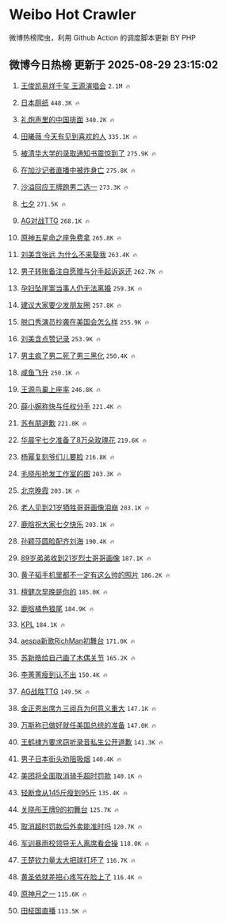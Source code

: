 # Weibo Hot Crawler 



微博热榜爬虫，利用 Github Action 的调度脚本更新 BY PHP 


## 微博今日热榜 更新于 2025-08-29 23:15:02 
1. [王俊凯易烊千玺 王源演唱会](https://s.weibo.com/weibo?q=%E7%8E%8B%E4%BF%8A%E5%87%AF%E6%98%93%E7%83%8A%E5%8D%83%E7%8E%BA%20%E7%8E%8B%E6%BA%90%E6%BC%94%E5%94%B1%E4%BC%9A&t=31&band_rank=1&Refer=top) `2.1M 🔥` 

1. [日本厕纸](https://s.weibo.com/weibo?q=%E6%97%A5%E6%9C%AC%E5%8E%95%E7%BA%B8&t=31&band_rank=2&Refer=top) `448.3K 🔥` 

1. [礼炮声里的中国排面](https://s.weibo.com/weibo?q=%23%E7%A4%BC%E7%82%AE%E5%A3%B0%E9%87%8C%E7%9A%84%E4%B8%AD%E5%9B%BD%E6%8E%92%E9%9D%A2%23&t=31&band_rank=3&Refer=top) `340.2K 🔥` 

1. [田曦薇 今天有见到喜欢的人](https://s.weibo.com/weibo?q=%E7%94%B0%E6%9B%A6%E8%96%87%20%E4%BB%8A%E5%A4%A9%E6%9C%89%E8%A7%81%E5%88%B0%E5%96%9C%E6%AC%A2%E7%9A%84%E4%BA%BA&t=31&band_rank=4&Refer=top) `335.1K 🔥` 

1. [被清华大学的录取通知书震惊到了](https://s.weibo.com/weibo?q=%E8%A2%AB%E6%B8%85%E5%8D%8E%E5%A4%A7%E5%AD%A6%E7%9A%84%E5%BD%95%E5%8F%96%E9%80%9A%E7%9F%A5%E4%B9%A6%E9%9C%87%E6%83%8A%E5%88%B0%E4%BA%86&t=31&band_rank=5&Refer=top) `275.9K 🔥` 

1. [在加沙记者直播中被炸身亡](https://s.weibo.com/weibo?q=%23%E5%9C%A8%E5%8A%A0%E6%B2%99%E8%AE%B0%E8%80%85%E7%9B%B4%E6%92%AD%E4%B8%AD%E8%A2%AB%E7%82%B8%E8%BA%AB%E4%BA%A1%23&t=31&band_rank=6&Refer=top) `275.8K 🔥` 

1. [沙溢回应王牌跑男二选一](https://s.weibo.com/weibo?q=%E6%B2%99%E6%BA%A2%E5%9B%9E%E5%BA%94%E7%8E%8B%E7%89%8C%E8%B7%91%E7%94%B7%E4%BA%8C%E9%80%89%E4%B8%80&t=31&band_rank=7&Refer=top) `273.3K 🔥` 

1. [七夕](https://s.weibo.com/weibo?q=%23%E4%B8%83%E5%A4%95%23&t=31&band_rank=8&Refer=top) `271.5K 🔥` 

1. [AG对战TTG](https://s.weibo.com/weibo?q=AG%E5%AF%B9%E6%88%98TTG&t=31&band_rank=9&Refer=top) `268.1K 🔥` 

1. [原神五星命之座免费拿](https://s.weibo.com/weibo?q=%23%E5%8E%9F%E7%A5%9E%E4%BA%94%E6%98%9F%E5%91%BD%E4%B9%8B%E5%BA%A7%E5%85%8D%E8%B4%B9%E6%8B%BF%23&t=31&band_rank=10&Refer=top) `265.8K 🔥` 

1. [刘美含张远 为什么不来娶我](https://s.weibo.com/weibo?q=%E5%88%98%E7%BE%8E%E5%90%AB%E5%BC%A0%E8%BF%9C%20%E4%B8%BA%E4%BB%80%E4%B9%88%E4%B8%8D%E6%9D%A5%E5%A8%B6%E6%88%91&t=31&band_rank=11&Refer=top) `263.4K 🔥` 

1. [男子转账备注自愿赠与分手起诉返还](https://s.weibo.com/weibo?q=%23%E7%94%B7%E5%AD%90%E8%BD%AC%E8%B4%A6%E5%A4%87%E6%B3%A8%E8%87%AA%E6%84%BF%E8%B5%A0%E4%B8%8E%E5%88%86%E6%89%8B%E8%B5%B7%E8%AF%89%E8%BF%94%E8%BF%98%23&t=31&band_rank=12&Refer=top) `262.7K 🔥` 

1. [孕妇坠崖案当事人仍无法离婚](https://s.weibo.com/weibo?q=%23%E5%AD%95%E5%A6%87%E5%9D%A0%E5%B4%96%E6%A1%88%E5%BD%93%E4%BA%8B%E4%BA%BA%E4%BB%8D%E6%97%A0%E6%B3%95%E7%A6%BB%E5%A9%9A%23&t=31&band_rank=13&Refer=top) `259.3K 🔥` 

1. [建议大家要少发朋友圈](https://s.weibo.com/weibo?q=%E5%BB%BA%E8%AE%AE%E5%A4%A7%E5%AE%B6%E8%A6%81%E5%B0%91%E5%8F%91%E6%9C%8B%E5%8F%8B%E5%9C%88&t=31&band_rank=14&Refer=top) `257.8K 🔥` 

1. [脱口秀演员抄袭在美国会怎么样](https://s.weibo.com/weibo?q=%E8%84%B1%E5%8F%A3%E7%A7%80%E6%BC%94%E5%91%98%E6%8A%84%E8%A2%AD%E5%9C%A8%E7%BE%8E%E5%9B%BD%E4%BC%9A%E6%80%8E%E4%B9%88%E6%A0%B7&t=31&band_rank=15&Refer=top) `255.9K 🔥` 

1. [刘美含点赞记录](https://s.weibo.com/weibo?q=%23%E5%88%98%E7%BE%8E%E5%90%AB%E7%82%B9%E8%B5%9E%E8%AE%B0%E5%BD%95%23&t=31&band_rank=16&Refer=top) `253.9K 🔥` 

1. [男主疯了男二死了男三黑化](https://s.weibo.com/weibo?q=%E7%94%B7%E4%B8%BB%E7%96%AF%E4%BA%86%E7%94%B7%E4%BA%8C%E6%AD%BB%E4%BA%86%E7%94%B7%E4%B8%89%E9%BB%91%E5%8C%96&t=31&band_rank=17&Refer=top) `250.4K 🔥` 

1. [咸鱼飞升](https://s.weibo.com/weibo?q=%E5%92%B8%E9%B1%BC%E9%A3%9E%E5%8D%87&t=31&band_rank=18&Refer=top) `250.1K 🔥` 

1. [王源鸟巢上座率](https://s.weibo.com/weibo?q=%23%E7%8E%8B%E6%BA%90%E9%B8%9F%E5%B7%A2%E4%B8%8A%E5%BA%A7%E7%8E%87%23&t=31&band_rank=19&Refer=top) `246.8K 🔥` 

1. [薛小婉称快与任权分手](https://s.weibo.com/weibo?q=%23%E8%96%9B%E5%B0%8F%E5%A9%89%E7%A7%B0%E5%BF%AB%E4%B8%8E%E4%BB%BB%E6%9D%83%E5%88%86%E6%89%8B%23&t=31&band_rank=20&Refer=top) `221.4K 🔥` 

1. [苏有朋道歉](https://s.weibo.com/weibo?q=%E8%8B%8F%E6%9C%89%E6%9C%8B%E9%81%93%E6%AD%89&t=31&band_rank=21&Refer=top) `221.0K 🔥` 

1. [华晨宇七夕准备了8万朵玫瑰花](https://s.weibo.com/weibo?q=%E5%8D%8E%E6%99%A8%E5%AE%87%E4%B8%83%E5%A4%95%E5%87%86%E5%A4%87%E4%BA%868%E4%B8%87%E6%9C%B5%E7%8E%AB%E7%91%B0%E8%8A%B1&t=31&band_rank=22&Refer=top) `219.6K 🔥` 

1. [杨幂复刻爷们儿要脸](https://s.weibo.com/weibo?q=%E6%9D%A8%E5%B9%82%E5%A4%8D%E5%88%BB%E7%88%B7%E4%BB%AC%E5%84%BF%E8%A6%81%E8%84%B8&t=31&band_rank=23&Refer=top) `216.8K 🔥` 

1. [毛晓彤抢发工作室的图](https://s.weibo.com/weibo?q=%E6%AF%9B%E6%99%93%E5%BD%A4%E6%8A%A2%E5%8F%91%E5%B7%A5%E4%BD%9C%E5%AE%A4%E7%9A%84%E5%9B%BE&t=31&band_rank=24&Refer=top) `203.3K 🔥` 

1. [北京晚霞](https://s.weibo.com/weibo?q=%23%E5%8C%97%E4%BA%AC%E6%99%9A%E9%9C%9E%23&t=31&band_rank=25&Refer=top) `203.1K 🔥` 

1. [老人见到21岁牺牲哥哥画像泪崩](https://s.weibo.com/weibo?q=%23%E8%80%81%E4%BA%BA%E8%A7%81%E5%88%B021%E5%B2%81%E7%89%BA%E7%89%B2%E5%93%A5%E5%93%A5%E7%94%BB%E5%83%8F%E6%B3%AA%E5%B4%A9%23&t=31&band_rank=26&Refer=top) `203.1K 🔥` 

1. [鹿晗祝大家七夕快乐](https://s.weibo.com/weibo?q=%23%E9%B9%BF%E6%99%97%E7%A5%9D%E5%A4%A7%E5%AE%B6%E4%B8%83%E5%A4%95%E5%BF%AB%E4%B9%90%23&t=31&band_rank=27&Refer=top) `203.1K 🔥` 

1. [孙颖莎圆脸配齐刘海](https://s.weibo.com/weibo?q=%E5%AD%99%E9%A2%96%E8%8E%8E%E5%9C%86%E8%84%B8%E9%85%8D%E9%BD%90%E5%88%98%E6%B5%B7&t=31&band_rank=28&Refer=top) `190.4K 🔥` 

1. [89岁弟弟收到21岁烈士哥哥画像](https://s.weibo.com/weibo?q=%2389%E5%B2%81%E5%BC%9F%E5%BC%9F%E6%94%B6%E5%88%B021%E5%B2%81%E7%83%88%E5%A3%AB%E5%93%A5%E5%93%A5%E7%94%BB%E5%83%8F%23&t=31&band_rank=29&Refer=top) `187.1K 🔥` 

1. [黄子韬手机里都不一定有这么帅的照片](https://s.weibo.com/weibo?q=%E9%BB%84%E5%AD%90%E9%9F%AC%E6%89%8B%E6%9C%BA%E9%87%8C%E9%83%BD%E4%B8%8D%E4%B8%80%E5%AE%9A%E6%9C%89%E8%BF%99%E4%B9%88%E5%B8%85%E7%9A%84%E7%85%A7%E7%89%87&t=31&band_rank=30&Refer=top) `186.2K 🔥` 

1. [檀健次早晚是你的](https://s.weibo.com/weibo?q=%23%E6%AA%80%E5%81%A5%E6%AC%A1%E6%97%A9%E6%99%9A%E6%98%AF%E4%BD%A0%E7%9A%84%23&t=31&band_rank=31&Refer=top) `185.0K 🔥` 

1. [鹿晗橘色狼尾](https://s.weibo.com/weibo?q=%23%E9%B9%BF%E6%99%97%E6%A9%98%E8%89%B2%E7%8B%BC%E5%B0%BE%23&t=31&band_rank=32&Refer=top) `184.9K 🔥` 

1. [KPL](https://s.weibo.com/weibo?q=KPL&t=31&band_rank=33&Refer=top) `184.1K 🔥` 

1. [aespa新歌RichMan初舞台](https://s.weibo.com/weibo?q=%23aespa%E6%96%B0%E6%AD%8CRichMan%E5%88%9D%E8%88%9E%E5%8F%B0%23&t=31&band_rank=34&Refer=top) `171.0K 🔥` 

1. [苏新皓给自己画了木偶关节](https://s.weibo.com/weibo?q=%E8%8B%8F%E6%96%B0%E7%9A%93%E7%BB%99%E8%87%AA%E5%B7%B1%E7%94%BB%E4%BA%86%E6%9C%A8%E5%81%B6%E5%85%B3%E8%8A%82&t=31&band_rank=35&Refer=top) `165.2K 🔥` 

1. [李菁菁瘦到认不出](https://s.weibo.com/weibo?q=%E6%9D%8E%E8%8F%81%E8%8F%81%E7%98%A6%E5%88%B0%E8%AE%A4%E4%B8%8D%E5%87%BA&t=31&band_rank=36&Refer=top) `150.4K 🔥` 

1. [AG战胜TTG](https://s.weibo.com/weibo?q=%23AG%E6%88%98%E8%83%9CTTG%23&t=31&band_rank=37&Refer=top) `149.5K 🔥` 

1. [金正恩出席九三阅兵为何意义重大](https://s.weibo.com/weibo?q=%23%E9%87%91%E6%AD%A3%E6%81%A9%E5%87%BA%E5%B8%AD%E4%B9%9D%E4%B8%89%E9%98%85%E5%85%B5%E4%B8%BA%E4%BD%95%E6%84%8F%E4%B9%89%E9%87%8D%E5%A4%A7%23&t=31&band_rank=38&Refer=top) `147.1K 🔥` 

1. [万斯称已做好就任美国总统的准备](https://s.weibo.com/weibo?q=%23%E4%B8%87%E6%96%AF%E7%A7%B0%E5%B7%B2%E5%81%9A%E5%A5%BD%E5%B0%B1%E4%BB%BB%E7%BE%8E%E5%9B%BD%E6%80%BB%E7%BB%9F%E7%9A%84%E5%87%86%E5%A4%87%23&t=31&band_rank=39&Refer=top) `147.0K 🔥` 

1. [王鹤棣方要求窃听录音私生公开道歉](https://s.weibo.com/weibo?q=%23%E7%8E%8B%E9%B9%A4%E6%A3%A3%E6%96%B9%E8%A6%81%E6%B1%82%E7%AA%83%E5%90%AC%E5%BD%95%E9%9F%B3%E7%A7%81%E7%94%9F%E5%85%AC%E5%BC%80%E9%81%93%E6%AD%89%23&t=31&band_rank=40&Refer=top) `141.3K 🔥` 

1. [男子日本街头劝阻吸烟](https://s.weibo.com/weibo?q=%E7%94%B7%E5%AD%90%E6%97%A5%E6%9C%AC%E8%A1%97%E5%A4%B4%E5%8A%9D%E9%98%BB%E5%90%B8%E7%83%9F&t=31&band_rank=41&Refer=top) `140.4K 🔥` 

1. [美团将全面取消骑手超时罚款](https://s.weibo.com/weibo?q=%23%E7%BE%8E%E5%9B%A2%E5%B0%86%E5%85%A8%E9%9D%A2%E5%8F%96%E6%B6%88%E9%AA%91%E6%89%8B%E8%B6%85%E6%97%B6%E7%BD%9A%E6%AC%BE%23&t=31&band_rank=42&Refer=top) `140.1K 🔥` 

1. [轻断食从145斤瘦到95斤](https://s.weibo.com/weibo?q=%E8%BD%BB%E6%96%AD%E9%A3%9F%E4%BB%8E145%E6%96%A4%E7%98%A6%E5%88%B095%E6%96%A4&t=31&band_rank=43&Refer=top) `135.4K 🔥` 

1. [关晓彤王牌9的初舞台](https://s.weibo.com/weibo?q=%E5%85%B3%E6%99%93%E5%BD%A4%E7%8E%8B%E7%89%8C9%E7%9A%84%E5%88%9D%E8%88%9E%E5%8F%B0&t=31&band_rank=44&Refer=top) `125.7K 🔥` 

1. [取消超时罚款后外卖能准时吗](https://s.weibo.com/weibo?q=%23%E5%8F%96%E6%B6%88%E8%B6%85%E6%97%B6%E7%BD%9A%E6%AC%BE%E5%90%8E%E5%A4%96%E5%8D%96%E8%83%BD%E5%87%86%E6%97%B6%E5%90%97%23&t=31&band_rank=45&Refer=top) `120.7K 🔥` 

1. [军训暴雨校领导无人离席看会操](https://s.weibo.com/weibo?q=%23%E5%86%9B%E8%AE%AD%E6%9A%B4%E9%9B%A8%E6%A0%A1%E9%A2%86%E5%AF%BC%E6%97%A0%E4%BA%BA%E7%A6%BB%E5%B8%AD%E7%9C%8B%E4%BC%9A%E6%93%8D%23&t=31&band_rank=46&Refer=top) `118.0K 🔥` 

1. [王楚钦力量太大把球打坏了](https://s.weibo.com/weibo?q=%23%E7%8E%8B%E6%A5%9A%E9%92%A6%E5%8A%9B%E9%87%8F%E5%A4%AA%E5%A4%A7%E6%8A%8A%E7%90%83%E6%89%93%E5%9D%8F%E4%BA%86%23&t=31&band_rank=47&Refer=top) `116.7K 🔥` 

1. [黄圣依就差把心疼写在脸上了](https://s.weibo.com/weibo?q=%E9%BB%84%E5%9C%A3%E4%BE%9D%E5%B0%B1%E5%B7%AE%E6%8A%8A%E5%BF%83%E7%96%BC%E5%86%99%E5%9C%A8%E8%84%B8%E4%B8%8A%E4%BA%86&t=31&band_rank=48&Refer=top) `116.4K 🔥` 

1. [原神月之一](https://s.weibo.com/weibo?q=%23%E5%8E%9F%E7%A5%9E%E6%9C%88%E4%B9%8B%E4%B8%80%23&t=31&band_rank=49&Refer=top) `115.6K 🔥` 

1. [田柾国直播](https://s.weibo.com/weibo?q=%E7%94%B0%E6%9F%BE%E5%9B%BD%E7%9B%B4%E6%92%AD&t=31&band_rank=50&Refer=top) `113.5K 🔥` 

